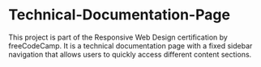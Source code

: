 # Technical-Documentation-Page
This project is part of the Responsive Web Design certification by freeCodeCamp. It is a technical documentation page with a fixed sidebar navigation that allows users to quickly access different content sections.
